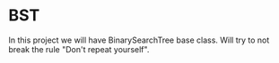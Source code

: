 # BST

In this project we will have BinarySearchTree base class. Will try to not break the rule "Don't repeat yourself".
